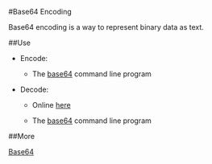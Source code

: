 #Base64 Encoding

Base64 encoding is a way to represent binary data as text.

##Use

* Encode:

    * The [base64](http://linux.die.net/man/1/base64) command line program

* Decode:

    * Online [here](http://www.base64decode.org/)

    * The [base64](http://linux.die.net/man/1/base64) command line program

##More

[Base64](https://en.wikipedia.org/wiki/Base64)

